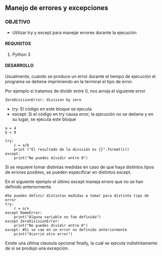 

## Manejo de errores y excepciones 

### OBJETIVO

- Utilizar try y except para manejar errores durante la ejecución

#### REQUISITOS

1. Python 3 

#### DESARROLLO
Usualmente, cuando se produce un error durante el tiempo de ejecución el programa se detiene imprimiendo en la terminal el tipo de error.

Por ejemplo si tratamos de dividir entre 0, nos arroja el siguiente error
```
ZeroDivisionError: division by zero
```
- try: El código en este bloque se ejecuta
- except: Si el código en try causa error, la ejecución no se detiene y en su lugar, se ejecuta este bloque
```
a = 4
b = 0

try:
    c = a/b
    print ("El resultado de la división es {}".format(c))
except:
    print("No puedes dividir entre 0")

```
Si se requiere tomar distintas medidas en caso de que haya distintos tipos de errores posibles, se pueden especificar en distintos except. 

En el siguiente ejemplo el último except maneja errore que no se han definido anteriormente.

```
#Se pueden definir distintas medidas a tomar para distinto tipo de error
try:
    c = a/x
except NameError:
    print("Alguna variable no fue definida")
except ZeroDivisionError:
    print("No puedes dividir entre 0")
except: #Si se cae en un error no definido anteriormente
    print("Ocurrió otro error")
```

Existe una última clausula opcional finally, la cuál se ejecuta indistintamente de si se produjo una excepción.


